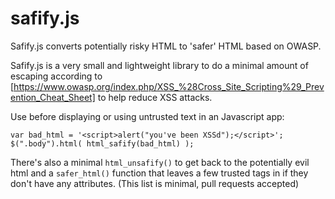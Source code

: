 safify.js
=========

Safify.js converts potentially risky HTML to 'safer' HTML based on OWASP.

Safify.js is a very small and lightweight library to do a minimal amount of escaping according to
[https://www.owasp.org/index.php/XSS_%28Cross_Site_Scripting%29_Prevention_Cheat_Sheet]
to help reduce XSS attacks.

Use before displaying or using untrusted text in an Javascript app:

    var bad_html = '<script>alert("you've been XSSd");</script>';
    $(".body").html( html_safify(bad_html) );

There's also a minimal `html_unsafify()` to get back to the potentially evil html and a `safer_html()` function that leaves a few trusted tags in if they don't have any attributes. (This list is minimal, pull requests accepted)
